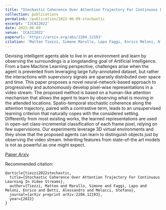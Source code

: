 ```yaml
---
title: "Stochastic Coherence Over Attention Trajectory For Continuous Learning In Video Streams"
collection: publications
permalink: /publication/2022-06-09-stochastic
excerpt: 'IJCAI2022'
date: 2022-06-09
venue: 'ICAJI2022'
paperurl: 'https://arxiv.org/abs/2204.12193'
citation: 'Matteo Tiezzi, Simone Marullo, Lapo Faggi, Enrico Meloni, Alessandro Betti, Stefano Melacci (2022). &quot;Stochastic Coherence Over Attention Trajectory For Continuous Learning In Video Streams &quot; <i>IJCAI</i>'
---
```


Devising intelligent agents able to live in an environment and learn by observing the surroundings is a longstanding goal of Artificial Intelligence. From a bare Machine Learning perspective, challenges arise when the agent is prevented from leveraging large fully-annotated dataset, but rather the interactions with supervisory signals are sparsely distributed over space and time. This paper proposes a novel neural-network-based approach to progressively and autonomously develop pixel-wise representations in a video stream. The proposed method is based on a human-like attention mechanism that allows the agent to learn by observing what is moving in the attended locations. Spatio-temporal stochastic coherence along the attention trajectory, paired with a contrastive term, leads to an unsupervised learning criterion that naturally copes with the considered setting. Differently from most existing works, the learned representations are used in open-set class-incremental classification of each frame pixel, relying on few supervisions. Our experiments leverage 3D virtual environments and they show that the proposed agents can learn to distinguish objects just by observing the video stream. Inheriting features from state-of-the art models is not as powerful as one might expect.

[Paper Arxiv](https://arxiv.org/abs/2204.12193)

Recommended citation: 
```
@article{tiezzi2022stochastic,
  title={Stochastic Coherence Over Attention Trajectory For Continuous Learning In Video Streams},
  author={Tiezzi, Matteo and Marullo, Simone and Faggi, Lapo and Meloni, Enrico and Betti, Alessandro and Melacci, Stefano},
  journal={arXiv preprint arXiv:2204.12193},
  year={2022}
}
```